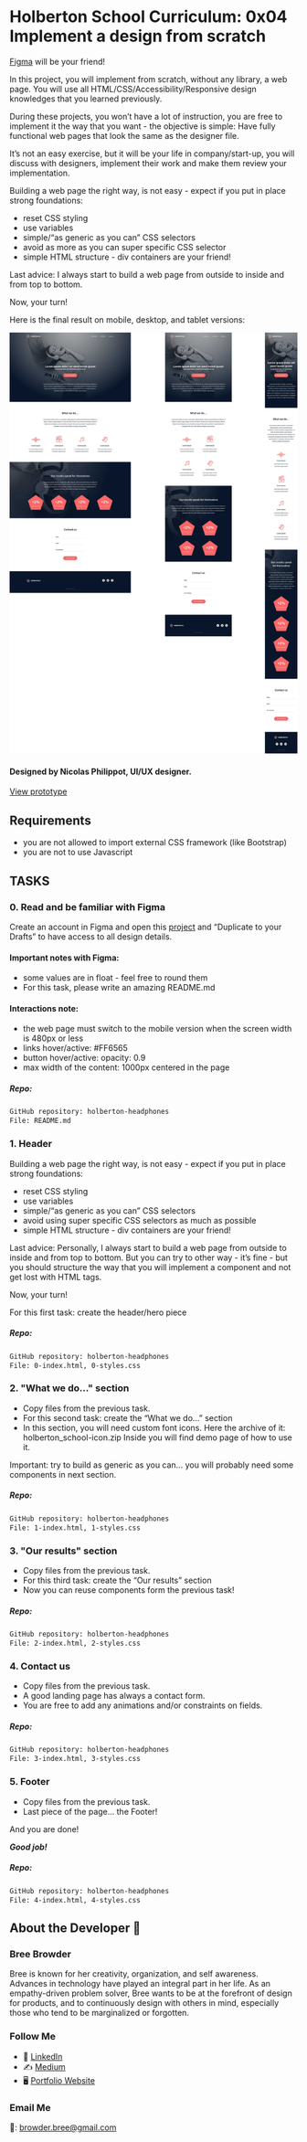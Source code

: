 # Holberton School Curriculum: 0x04 Implement a design from scratch

[Figma](https://www.figma.com/) will be your friend!

In this project, you will implement from scratch, without any library, a web page. You will use all HTML/CSS/Accessibility/Responsive design knowledges that you learned previously.

During these projects, you won’t have a lot of instruction, you are free to implement it the way that you want - the objective is simple: Have fully functional web pages that look the same as the designer file.

It’s not an easy exercise, but it will be your life in company/start-up, you will discuss with designers, implement their work and make them review your implementation.

Building a web page the right way, is not easy - expect if you put in place strong foundations:

* reset CSS styling
* use variables
* simple/“as generic as you can” CSS selectors
* avoid as more as you can super specific CSS selector
* simple HTML structure - div containers are your friend!

Last advice: I always start to build a web page from outside to inside and from top to bottom.

Now, your turn!

Here is the final result on mobile, desktop, and tablet versions:

![alt text](https://github.com/breebrowder/holberton-headphones/blob/main/images/all-three_verisons.jpg)

#### Designed by Nicolas Philippot, UI/UX designer.
[View prototype](https://www.figma.com/file/7lpx16p1cLFAThnRqQqN5S/Holberton-School---Headphone-company-(Copy)?node-id=0%3A1)

## Requirements

* you are not allowed to import external CSS framework (like Bootstrap)
* you are not to use Javascript

## TASKS
### 0. Read and be familiar with Figma
Create an account in Figma and open this [project](https://www.figma.com/file/gkWRcFqkwtruWZgSfnnHF0/Holberton-School---Headphone-company?node-id=0%3A1) and “Duplicate to your Drafts” to have access to all design details.

#### Important notes with Figma:

* some values are in float - feel free to round them
* For this task, please write an amazing README.md

#### Interactions note:

* the web page must switch to the mobile version when the screen width is 480px or less
* links hover/active: #FF6565
* button hover/active: opacity: 0.9
* max width of the content: 1000px centered in the page

##### Repo:
````
GitHub repository: holberton-headphones
File: README.md
````

### 1. Header
Building a web page the right way, is not easy - expect if you put in place strong foundations:

* reset CSS styling
* use variables
* simple/“as generic as you can” CSS selectors
* avoid using super specific CSS selectors as much as possible
* simple HTML structure - div containers are your friend!

Last advice: Personally, I always start to build a web page from outside to inside and from top to bottom. But you can try to other way - it’s fine - but you should structure the way that you will implement a component and not get lost with HTML tags.

Now, your turn!

For this first task: create the header/hero piece

##### Repo:
````
GitHub repository: holberton-headphones
File: 0-index.html, 0-styles.css
````

### 2. "What we do..." section
* Copy files from the previous task.
* For this second task: create the “What we do…” section
* In this section, you will need custom font icons. Here the archive of it: holberton_school-icon.zip Inside you will find demo page of how to use it.

Important: try to build as generic as you can… you will probably need some components in next section.

##### Repo:
````
GitHub repository: holberton-headphones
File: 1-index.html, 1-styles.css
````

### 3. "Our results" section
* Copy files from the previous task.
* For this third task: create the “Our results” section
* Now you can reuse components form the previous task!

##### Repo:
````
GitHub repository: holberton-headphones
File: 2-index.html, 2-styles.css
````

### 4. Contact us
* Copy files from the previous task.
* A good landing page has always a contact form.
* You are free to add any animations and/or constraints on fields.

##### Repo:
````
GitHub repository: holberton-headphones
File: 3-index.html, 3-styles.css
````

### 5. Footer
* Copy files from the previous task.
* Last piece of the page… the Footer!

And you are done!

***Good job!***

##### Repo:
````
GitHub repository: holberton-headphones
File: 4-index.html, 4-styles.css
````

## About the Developer  💬

### Bree Browder

Bree is known for her creativity, organization, and self awareness. Advances in technology have played an integral part in her life. As an empathy-driven problem solver, Bree wants to be at the forefront of design for products, and to continuously design with others in mind, especially those who tend to be marginalized or forgotten.

### Follow Me

- 📁 [LinkedIn](https://www.linkedin.com/in/breebrowder/)
- ✍️ [Medium](https://medium.com/@breebrowder)
- 🖥️ [Portfolio Website](https://breebrowder.github.io)

### Email Me
📩: browder.bree@gmail.com
